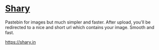 # [Shary](https://shary.in)

Pastebin for images but much simpler and faster. After upload, you'll be redirected to a nice and short url which contains your image. Smooth and fast.

https://shary.in

